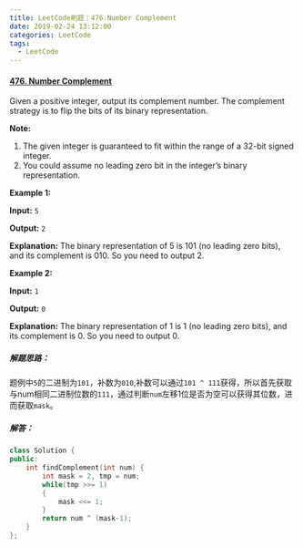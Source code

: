 ```yaml
---
title: LeetCode刷题：476.Number Complement
date: 2019-02-24 13:12:00
categories: LeetCode
tags:
  - LeetCode
---
```

#### [476\. Number Complement](https://leetcode-cn.com/problems/number-complement/)
Given a positive integer, output its complement number. The complement strategy is to flip the bits of its binary representation.

**Note:**
1.  The given integer is guaranteed to fit within the range of a 32-bit signed integer.
2.  You could assume no leading zero bit in the integer’s binary representation.

**Example 1:**

**Input:** `5`

**Output:** `2`

**Explanation:** The binary representation of 5 is 101 (no leading zero bits), and its complement is 010\. So you need to output 2.

**Example 2:**

**Input:** `1`

**Output:** `0`

**Explanation:** The binary representation of 1 is 1 (no leading zero bits), and its complement is 0\. So you need to output 0.
##### 解题思路：
题例中`5`的二进制为`101`，补数为`010`,补数可以通过`101 ^ 111`获得，所以首先获取与num相同二进制位数的`111`，通过判断`num`左移1位是否为空可以获得其位数，进而获取`mask`。
##### 解答：
```cpp
class Solution {
public:
    int findComplement(int num) {
        int mask = 2, tmp = num;
        while(tmp >>= 1)
        {
            mask <<= 1;  
        }
        return num ^ (mask-1);
    }
};
```